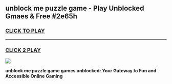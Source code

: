 
## unblock me puzzle game - Play Unblocked Gmaes & Free #2e65h
<h3>
<a href="https://premium.freeplayer.one?title=unblock_me_puzzle_game&ref=03M">CLICK TO PLAY</a></h3>
<hr>

<h3>
<a href="https://premium.freeplayer.one?title=unblock_me_puzzle_game&ref=03M">CLICK 2 PLAY</a>
  
</h3>

<a href="https://premium.freeplayer.one?title=unblock_me_puzzle_game&ref=03M"><img src="https://clearcache.store/games.png"></a>


**unblock me puzzle game games unblocked: Your Gateway to Fun and Accessible Online Gaming**
